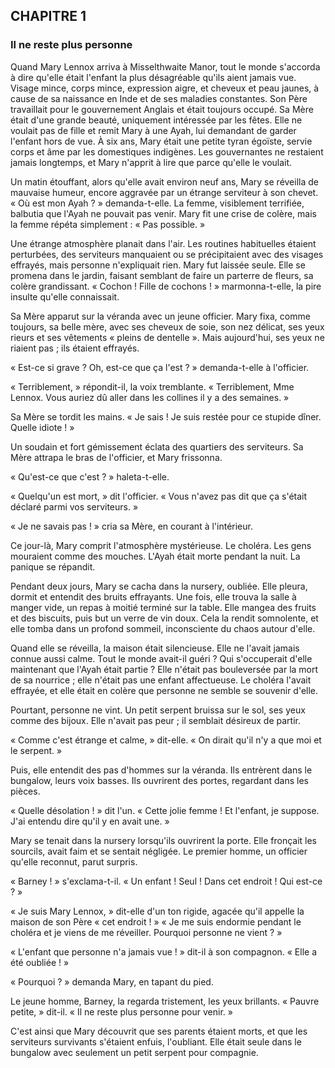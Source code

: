 ## CHAPITRE 1
### Il ne reste plus personne
Quand Mary Lennox arriva à Misselthwaite Manor, tout le monde s'accorda à dire qu'elle était l'enfant la plus désagréable qu'ils aient jamais vue. Visage mince, corps mince, expression aigre, et cheveux et peau jaunes, à cause de sa naissance en Inde et de ses maladies constantes. Son Père travaillait pour le gouvernement Anglais et était toujours occupé. Sa Mère était d'une grande beauté, uniquement intéressée par les fêtes. Elle ne voulait pas de fille et remit Mary à une Ayah, lui demandant de garder l'enfant hors de vue. À six ans, Mary était une petite tyran égoïste, servie corps et âme par les domestiques indigènes. Les gouvernantes ne restaient jamais longtemps, et Mary n'apprit à lire que parce qu'elle le voulait.

Un matin étouffant, alors qu'elle avait environ neuf ans, Mary se réveilla de mauvaise humeur, encore aggravée par un étrange serviteur à son chevet. « Où est mon Ayah ? » demanda-t-elle. La femme, visiblement terrifiée, balbutia que l'Ayah ne pouvait pas venir. Mary fit une crise de colère, mais la femme répéta simplement : « Pas possible. »

Une étrange atmosphère planait dans l'air. Les routines habituelles étaient perturbées, des serviteurs manquaient ou se précipitaient avec des visages effrayés, mais personne n'expliquait rien. Mary fut laissée seule. Elle se promena dans le jardin, faisant semblant de faire un parterre de fleurs, sa colère grandissant. « Cochon ! Fille de cochons ! » marmonna-t-elle, la pire insulte qu'elle connaissait.

Sa Mère apparut sur la véranda avec un jeune officier. Mary fixa, comme toujours, sa belle mère, avec ses cheveux de soie, son nez délicat, ses yeux rieurs et ses vêtements « pleins de dentelle ». Mais aujourd'hui, ses yeux ne riaient pas ; ils étaient effrayés.

« Est-ce si grave ? Oh, est-ce que ça l'est ? » demanda-t-elle à l'officier.

« Terriblement, » répondit-il, la voix tremblante. « Terriblement, Mme Lennox. Vous auriez dû aller dans les collines il y a des semaines. »

Sa Mère se tordit les mains. « Je sais ! Je suis restée pour ce stupide dîner. Quelle idiote ! »

Un soudain et fort gémissement éclata des quartiers des serviteurs. Sa Mère attrapa le bras de l'officier, et Mary frissonna.

« Qu'est-ce que c'est ? » haleta-t-elle.

« Quelqu'un est mort, » dit l'officier. « Vous n'avez pas dit que ça s'était déclaré parmi vos serviteurs. »

« Je ne savais pas ! » cria sa Mère, en courant à l'intérieur.

Ce jour-là, Mary comprit l'atmosphère mystérieuse. Le choléra. Les gens mouraient comme des mouches. L'Ayah était morte pendant la nuit. La panique se répandit.

Pendant deux jours, Mary se cacha dans la nursery, oubliée. Elle pleura, dormit et entendit des bruits effrayants. Une fois, elle trouva la salle à manger vide, un repas à moitié terminé sur la table. Elle mangea des fruits et des biscuits, puis but un verre de vin doux. Cela la rendit somnolente, et elle tomba dans un profond sommeil, inconsciente du chaos autour d'elle.

Quand elle se réveilla, la maison était silencieuse. Elle ne l'avait jamais connue aussi calme. Tout le monde avait-il guéri ? Qui s'occuperait d'elle maintenant que l'Ayah était partie ? Elle n'était pas bouleversée par la mort de sa nourrice ; elle n'était pas une enfant affectueuse. Le choléra l'avait effrayée, et elle était en colère que personne ne semble se souvenir d'elle.

Pourtant, personne ne vint. Un petit serpent bruissa sur le sol, ses yeux comme des bijoux. Elle n'avait pas peur ; il semblait désireux de partir.

« Comme c'est étrange et calme, » dit-elle. « On dirait qu'il n'y a que moi et le serpent. »

Puis, elle entendit des pas d'hommes sur la véranda. Ils entrèrent dans le bungalow, leurs voix basses. Ils ouvrirent des portes, regardant dans les pièces.

« Quelle désolation ! » dit l'un. « Cette jolie femme ! Et l'enfant, je suppose. J'ai entendu dire qu'il y en avait une. »

Mary se tenait dans la nursery lorsqu'ils ouvrirent la porte. Elle fronçait les sourcils, avait faim et se sentait négligée. Le premier homme, un officier qu'elle reconnut, parut surpris.

« Barney ! » s'exclama-t-il. « Un enfant ! Seul ! Dans cet endroit ! Qui est-ce ? »

« Je suis Mary Lennox, » dit-elle d'un ton rigide, agacée qu'il appelle la maison de son Père « cet endroit ! » « Je me suis endormie pendant le choléra et je viens de me réveiller. Pourquoi personne ne vient ? »

« L'enfant que personne n'a jamais vue ! » dit-il à son compagnon. « Elle a été oubliée ! »

« Pourquoi ? » demanda Mary, en tapant du pied.

Le jeune homme, Barney, la regarda tristement, les yeux brillants. « Pauvre petite, » dit-il. « Il ne reste plus personne pour venir. »

C'est ainsi que Mary découvrit que ses parents étaient morts, et que les serviteurs survivants s'étaient enfuis, l'oubliant. Elle était seule dans le bungalow avec seulement un petit serpent pour compagnie.